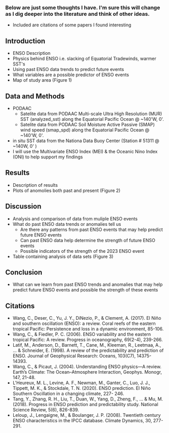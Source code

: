 ### **Below are just some thoughts I have.  I'm sure this will change as I dig deeper into the literature and think of other ideas.**
- Included are citations of some papers I found interesting
## **Introduction**
- ENSO Description
- Physics behind ENSO i.e. slacking of Equatorial Tradewinds, warmer SST's
- Using past ENSO data trends to predict future events
- What variables are a possible predictor of ENSO events
- Map of study area (Figure 1)
  
## **Data and Methods**
- PODAAC 
  - Satelite data from PODAAC Multi-scale Ultra High Resolution (MUR) SST (analyzed_sst) along the Equatorial Pacific Ocean @ 
    ~140'W, 0'.
  - Satelite data from PODAAC Soil Moisture Active Passive (SMAP) wind speed  (smap_spd) along the Equatorial Pacific Ocean @  
    ~140'W, 0'. 
- in situ SST data from the Nationa Data Buoy Center (Station # 51311 @ ~140W, 0' )
- I will use the Multivariate ENSO Index (MEI) & the Oceanic Nino Index (ONI) to help support my findings
  
## **Results**
- Description of results
- Plots of anomolies both past and present (Figure 2)

## **Discussion**
- Analysis and comparison of data from muliple ENSO events
- What do past ENSO data trends or anomalies tell us
  - Are there any patterns from past ENSO events that may help predict future ENSO events
  - Can past ENSO data help determine the strength of future ENSO events
  - Possible indicators of the strength of the 2023 ENSO event
- Table containing analysis of data sets (Figure 3)
    
## **Conclusion**
-  What can we learn from past ENSO trends and anomalies that may help predict future ENSO events and possible the strength of these events 

## **Citations**
- Wang, C., Deser, C., Yu, J. Y., DiNezio, P., & Clement, A. (2017). El Niño and southern oscillation (ENSO): a review. Coral reefs of the eastern tropical Pacific: Persistence and loss in 
  a dynamic environment, 85-106.
- Wang, C., & Fiedler, P. C. (2006). ENSO variability and the eastern tropical Pacific: A review. Progress in oceanography, 69(2-4), 239-266.
- Latif, M., Anderson, D., Barnett, T., Cane, M., Kleeman, R., Leetmaa, A., ... & Schneider, E. (1998). A review of the predictability and prediction of ENSO. Journal of Geophysical 
  Research: Oceans, 103(C7), 14375-14393.
- Wang, C., & Picaut, J. (2004). Understanding ENSO physics—A review. Earth’s Climate: The Ocean–Atmosphere Interaction, Geophys. Monogr, 147, 21-48.
- L'Heureux, M. L., Levine, A. F., Newman, M., Ganter, C., Luo, J. J., Tippett, M. K., & Stockdale, T. N. (2020). ENSO prediction. El Niño Southern Oscillation in a changing climate, 227- 
  246.
- Tang, Y., Zhang, R. H., Liu, T., Duan, W., Yang, D., Zheng, F., ... & Mu, M. (2018). Progress in ENSO prediction and predictability study. National Science Review, 5(6), 826-839.
- Leloup, J., Lengaigne, M., & Boulanger, J. P. (2008). Twentieth century ENSO characteristics in the IPCC database. Climate Dynamics, 30, 277-291.
